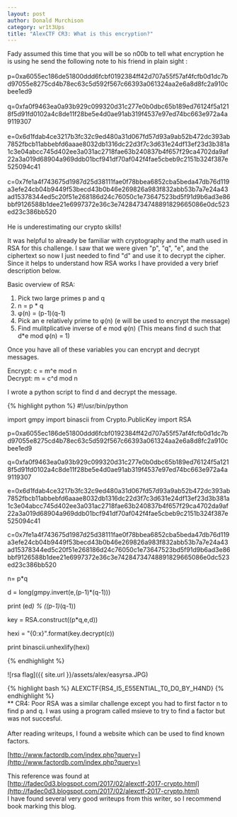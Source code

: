 ```yaml
---
layout: post
author: Donald Murchison
category: wr1t3Ups
title: "AlexCTF CR3: What is this encryption?"
---
```


> 
Fady assumed this time that you will be so n00b to tell what encryption he is using
he send the following note to his friend in plain sight :<br><br>
p=0xa6055ec186de51800ddd6fcbf0192384ff42d707a55f57af4fcfb0d1dc7bd97055e8275cd4b78ec63c5d592f567c66393a061324aa2e6a8d8fc2a910cbee1ed9
<br><br>
q=0xfa0f9463ea0a93b929c099320d31c277e0b0dbc65b189ed76124f5a1218f5d91fd0102a4c8de11f28be5e4d0ae91ab319f4537e97ed74bc663e972a4a9119307
<br><br>
e=0x6d1fdab4ce3217b3fc32c9ed480a31d067fd57d93a9ab52b472dc393ab7852fbcb11abbebfd6aaae8032db1316dc22d3f7c3d631e24df13ef23d3b381a1c3e04abcc745d402ee3a031ac2718fae63b240837b4f657f29ca4702da9af22a3a019d68904a969ddb01bcf941df70af042f4fae5cbeb9c2151b324f387e525094c41
<br><br>
c=0x7fe1a4f743675d1987d25d38111fae0f78bbea6852cba5beda47db76d119a3efe24cb04b9449f53becd43b0b46e269826a983f832abb53b7a7e24a43ad15378344ed5c20f51e268186d24c76050c1e73647523bd5f91d9b6ad3e86bbf9126588b1dee21e6997372e36c3e74284734748891829665086e0dc523ed23c386bb520
<br><br>
He is underestimating our crypto skills!
<br>

It was helpful to already be familiar with cryptography and the math used in RSA for this challenge. I saw that we were given "p", "q", "e", and the ciphertext so now I just needed to find "d" and use it to decrypt the cipher. Since it helps to understand how RSA works I have provided a very brief description below.

Basic overview of RSA:<br>
1) Pick two large primes p and q<br>
2) n = p * q<br>
3) φ(n) = (p-1)(q-1)<br>
4) Pick an e relatively prime to φ(n) (e will be used to encrypt the message)<br>
5) Find mulitplicative inverse of e mod φ(n) (This means find d such that d*e mod φ(n) = 1) <br>

Once you have all of these variables you can encrypt and decrypt messages.<br>

Encrypt: c = m^e mod n<br>
Decrypt: m = c^d mod n<br>

I wrote a python script to find d and decrypt the message.

{% highlight python %}
#!/usr/bin/python

import gmpy
import binascii
from Crypto.PublicKey import RSA

p=0xa6055ec186de51800ddd6fcbf0192384ff42d707a55f57af4fcfb0d1dc7bd97055e8275cd4b78ec63c5d592f567c66393a061324aa2e6a8d8fc2a910cbee1ed9

q=0xfa0f9463ea0a93b929c099320d31c277e0b0dbc65b189ed76124f5a1218f5d91fd0102a4c8de11f28be5e4d0ae91ab319f4537e97ed74bc663e972a4a9119307

e=0x6d1fdab4ce3217b3fc32c9ed480a31d067fd57d93a9ab52b472dc393ab7852fbcb11abbebfd6aaae8032db1316dc22d3f7c3d631e24df13ef23d3b381a1c3e04abcc745d402ee3a031ac2718fae63b240837b4f657f29ca4702da9af22a3a019d68904a969ddb01bcf941df70af042f4fae5cbeb9c2151b324f387e525094c41

c=0x7fe1a4f743675d1987d25d38111fae0f78bbea6852cba5beda47db76d119a3efe24cb04b9449f53becd43b0b46e269826a983f832abb53b7a7e24a43ad15378344ed5c20f51e268186d24c76050c1e73647523bd5f91d9b6ad3e86bbf9126588b1dee21e6997372e36c3e74284734748891829665086e0dc523ed23c386bb520

n= p*q

d = long(gmpy.invert(e,(p-1)*(q-1)))

print (e*d) % ((p-1)*(q-1))

key = RSA.construct((p*q,e,d))


hexi = "{0:x}".format(key.decrypt(c))

print binascii.unhexlify(hexi)

{% endhighlight %}

![rsa flag]({{ site.url }}/assets/alex/easyrsa.JPG)

{% highlight bash %}
ALEXCTF{RS4_I5_E55ENTIAL_T0_D0_BY_H4ND}
{% endhighlight %}
<br>
** CR4: Poor RSA was a similar challenge except you had to first factor n to find p and q. I was using a program called msieve to try to find a factor but was not succesful. <br><br>
After reading writeups, I found a website which can be used to find known factors.

[http://www.factordb.com/index.php?query=](http://www.factordb.com/index.php?query=)<br>


This reference was found at [http://fadec0d3.blogspot.com/2017/02/alexctf-2017-crypto.html](http://fadec0d3.blogspot.com/2017/02/alexctf-2017-crypto.html)<br>
I have found several very good writeups from this writer, so I recommend book marking this blog.
